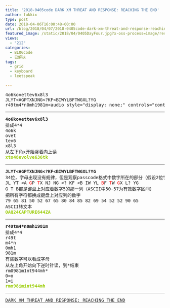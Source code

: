 ```yaml
---
title: '2018-0405code DARK XM THREAT AND RESPONSE: REACHING THE END'
author: fukkix
type: post
date: 2018-04-06T16:00:48+00:00
url: /blog/2018/04/07/2018-0405code-dark-xm-threat-and-response-reaching-the-end/
featured_image: /static/2018/04/0405DayFour.jpg?x-oss-process=image/resize,m_fill,w_700,h_220
views:
  - "212"
categories:
  - BLOGcode
  - 已解决
tags:
  - grid
  - keyboard
  - leetspeak

---
```

<pre>4o6kovettev6x8l3
JLYT&lt;AGPTXNJNG&lt;?KF&lt;BIWYLBFTWGXL?YG
r49tm4*n0mh1981m&lt;audio style="display: none;" controls="controls">&lt;/audio><!--more--></pre>

* * *

<pre><strong>4o6kovettev6x8l3
</strong>排成4*4
4o6k
ovet
tev6
x8l3
从左下角x开始竖着向上读<strong>
<span style="color: #99cc00;">xto48evolve636tk</span></strong></pre>

* * *

<pre><strong>JLYT&lt;AGPTXNJNG&lt;?KF&lt;BIWYLBFTWGXL?YG</strong>
34位，字母出现没有规律，但是观察passcode格式中数字所在的部分（假设2位字符换成一个）
JL YT &lt;A <span style="color: #ff0000;">G</span>P <span style="color: #ff0000;">T</span>X NJ NG &lt;? KF &lt;B IW YL <span style="color: #ff0000;">B</span>F <span style="color: #ff0000;">T</span>W <span style="color: #ff0000;">G</span>X L? YG
G T B都是键盘上对应着数字5的那一列（ASCII中50-57为有效数字区间）
把所有字符都换成键盘上对应列的数字
79 65 81 50 52 67 65 80 84 85 82 69 54 52 52 90 65
ASCII转文本
<span style="color: #99cc00;"><strong>OAQ24CAPTURE644ZA</strong></span></pre>

* * *

<pre><strong>r49tm4*n0mh1981m
</strong>排成4*4
r49t
m4*n
0mh1
981m
有些数字可以看成字母
从左上角开始向下逆时针读，到*结束
rm0981m1nt944mh*
0=o
1=i<strong>
<span style="color: #99cc00;">rmo98imint944mh</span></strong></pre>

* * *

<pre><a href="http://investigate.ingress.com/2018/04/05/dark-xm-threat-and-response-reaching-the-end/">DARK XM THREAT AND RESPONSE: REACHING THE END</a></pre>